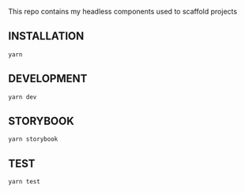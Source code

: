 This repo contains my headless components used to scaffold projects

## INSTALLATION

`yarn`

## DEVELOPMENT

`yarn dev`

## STORYBOOK

`yarn storybook`

## TEST

`yarn test`
